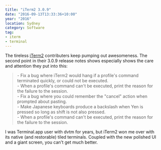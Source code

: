```yaml
---
title: "iTerm2 3.0.9"
date: "2016-09-13T13:33:36+10:00"
year: "2016"
location: Sydney
category: Software
tag:
- iterm
- terminal
---
```

The tireless [iTerm2] contributers keep pumping out awesomeness. The second point in their 3.0.9 release notes shows especially shows the care and attention they put into this:

> \- Fix a bug where iTerm2 would hang if a profile's command terminated quickly, or could not be executed.  
> \- When a profile's command can't be executed, print the reason for the failure to the session.  
> \- Fix a bug where you could remember the "cancel" action when prompted about pasting.  
> \- Make Japanese keyboards produce a backslash when Yen is pressed so long as shift is not also pressed.  
> \- When a profile's command can't be executed, print the reason for the failure to the session.  

I was Terminal.app user with dvtm for years, but iTerm2 won me over with its native (and restorable) tiled terminals. Coupled with the new polished UI and a giant screen, you can't get much better.

[iTerm2]: https://iterm2.com

